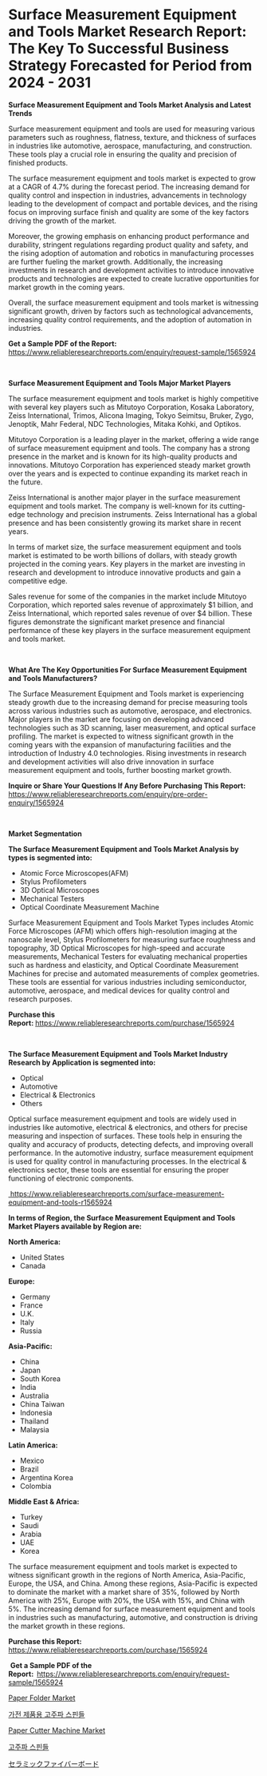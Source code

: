 <p><h1>Surface Measurement Equipment and Tools Market Research Report: The Key To Successful Business Strategy Forecasted for Period from 2024 - 2031</h1></p><p><strong>Surface Measurement Equipment and Tools Market Analysis and Latest Trends</strong></p>
<p><p>Surface measurement equipment and tools are used for measuring various parameters such as roughness, flatness, texture, and thickness of surfaces in industries like automotive, aerospace, manufacturing, and construction. These tools play a crucial role in ensuring the quality and precision of finished products.</p><p>The surface measurement equipment and tools market is expected to grow at a CAGR of 4.7% during the forecast period. The increasing demand for quality control and inspection in industries, advancements in technology leading to the development of compact and portable devices, and the rising focus on improving surface finish and quality are some of the key factors driving the growth of the market.</p><p>Moreover, the growing emphasis on enhancing product performance and durability, stringent regulations regarding product quality and safety, and the rising adoption of automation and robotics in manufacturing processes are further fueling the market growth. Additionally, the increasing investments in research and development activities to introduce innovative products and technologies are expected to create lucrative opportunities for market growth in the coming years.</p><p>Overall, the surface measurement equipment and tools market is witnessing significant growth, driven by factors such as technological advancements, increasing quality control requirements, and the adoption of automation in industries.</p></p>
<p><strong>Get a Sample PDF of the Report:&nbsp;</strong> <a href="https://www.reliableresearchreports.com/enquiry/request-sample/1565924">https://www.reliableresearchreports.com/enquiry/request-sample/1565924</a></p>
<p>&nbsp;</p>
<p><strong>Surface Measurement Equipment and Tools Major Market Players</strong></p>
<p><p>The surface measurement equipment and tools market is highly competitive with several key players such as Mitutoyo Corporation, Kosaka Laboratory, Zeiss International, Trimos, Alicona Imaging, Tokyo Seimitsu, Bruker, Zygo, Jenoptik, Mahr Federal, NDC Technologies, Mitaka Kohki, and Optikos.</p><p>Mitutoyo Corporation is a leading player in the market, offering a wide range of surface measurement equipment and tools. The company has a strong presence in the market and is known for its high-quality products and innovations. Mitutoyo Corporation has experienced steady market growth over the years and is expected to continue expanding its market reach in the future.</p><p>Zeiss International is another major player in the surface measurement equipment and tools market. The company is well-known for its cutting-edge technology and precision instruments. Zeiss International has a global presence and has been consistently growing its market share in recent years.</p><p>In terms of market size, the surface measurement equipment and tools market is estimated to be worth billions of dollars, with steady growth projected in the coming years. Key players in the market are investing in research and development to introduce innovative products and gain a competitive edge.</p><p>Sales revenue for some of the companies in the market include Mitutoyo Corporation, which reported sales revenue of approximately $1 billion, and Zeiss International, which reported sales revenue of over $4 billion. These figures demonstrate the significant market presence and financial performance of these key players in the surface measurement equipment and tools market.</p></p>
<p>&nbsp;</p>
<p><strong>What Are The Key Opportunities For Surface Measurement Equipment and Tools Manufacturers?</strong></p>
<p><p>The Surface Measurement Equipment and Tools market is experiencing steady growth due to the increasing demand for precise measuring tools across various industries such as automotive, aerospace, and electronics. Major players in the market are focusing on developing advanced technologies such as 3D scanning, laser measurement, and optical surface profiling. The market is expected to witness significant growth in the coming years with the expansion of manufacturing facilities and the introduction of Industry 4.0 technologies. Rising investments in research and development activities will also drive innovation in surface measurement equipment and tools, further boosting market growth.</p></p>
<p><strong>Inquire or Share Your Questions If Any Before Purchasing This Report:</strong> <a href="https://www.reliableresearchreports.com/enquiry/pre-order-enquiry/1565924">https://www.reliableresearchreports.com/enquiry/pre-order-enquiry/1565924</a></p>
<p>&nbsp;</p>
<p><strong>Market Segmentation</strong></p>
<p><strong>The Surface Measurement Equipment and Tools Market Analysis by types is segmented into:</strong></p>
<p><ul><li>Atomic Force Microscopes(AFM)</li><li>Stylus Profilometers</li><li>3D Optical Microscopes</li><li>Mechanical Testers</li><li>Optical Coordinate Measurement Machine</li></ul></p>
<p><p>Surface Measurement Equipment and Tools Market Types includes Atomic Force Microscopes (AFM) which offers high-resolution imaging at the nanoscale level, Stylus Profilometers for measuring surface roughness and topography, 3D Optical Microscopes for high-speed and accurate measurements, Mechanical Testers for evaluating mechanical properties such as hardness and elasticity, and Optical Coordinate Measurement Machines for precise and automated measurements of complex geometries. These tools are essential for various industries including semiconductor, automotive, aerospace, and medical devices for quality control and research purposes.</p></p>
<p><strong>Purchase this Report:&nbsp;</strong><a href="https://www.reliableresearchreports.com/purchase/1565924">https://www.reliableresearchreports.com/purchase/1565924</a></p>
<p>&nbsp;</p>
<p><strong>The Surface Measurement Equipment and Tools Market Industry Research by Application is segmented into:</strong></p>
<p><ul><li>Optical</li><li>Automotive</li><li>Electrical & Electronics</li><li>Others</li></ul></p>
<p><p>Optical surface measurement equipment and tools are widely used in industries like automotive, electrical & electronics, and others for precise measuring and inspection of surfaces. These tools help in ensuring the quality and accuracy of products, detecting defects, and improving overall performance. In the automotive industry, surface measurement equipment is used for quality control in manufacturing processes. In the electrical & electronics sector, these tools are essential for ensuring the proper functioning of electronic components.</p></p>
<p><a href="https://www.reliableresearchreports.com/surface-measurement-equipment-and-tools-r1565924">&nbsp;https://www.reliableresearchreports.com/surface-measurement-equipment-and-tools-r1565924</a></p>
<p><strong>In terms of Region, the Surface Measurement Equipment and Tools Market Players available by Region are:</strong></p>
<p>
    <p> <strong> North America: </strong>
        <ul>
            <li>United States</li>
            <li>Canada</li>
        </ul>
        </p> 
    <p> <strong> Europe: </strong>
        <ul>
            <li>Germany</li>
            <li>France</li>
            <li>U.K.</li>
            <li>Italy</li>
            <li>Russia</li>
        </ul>
        </p> 
    <p> <strong> Asia-Pacific: </strong>
        <ul>
            <li>China</li>
            <li>Japan</li>
            <li>South Korea</li>
            <li>India</li>
            <li>Australia</li>
            <li>China Taiwan</li>
            <li>Indonesia</li>
            <li>Thailand</li>
            <li>Malaysia</li>
        </ul>
        </p> 
    <p> <strong> Latin America: </strong>
        <ul>
            <li>Mexico</li>
            <li>Brazil</li>
            <li>Argentina Korea</li>
            <li>Colombia</li>
        </ul>
        </p> 
    <p> <strong> Middle East & Africa: </strong>
        <ul>
            <li>Turkey</li>
            <li>Saudi</li>
            <li>Arabia</li>
            <li>UAE</li>
            <li>Korea</li>
        </ul>
    </p>
    </p>
<p><p>The surface measurement equipment and tools market is expected to witness significant growth in the regions of North America, Asia-Pacific, Europe, the USA, and China. Among these regions, Asia-Pacific is expected to dominate the market with a market share of 35%, followed by North America with 25%, Europe with 20%, the USA with 15%, and China with 5%. The increasing demand for surface measurement equipment and tools in industries such as manufacturing, automotive, and construction is driving the market growth in these regions.</p></p>
<p><strong>Purchase this Report: </strong><a href="https://www.reliableresearchreports.com/purchase/1565924">https://www.reliableresearchreports.com/purchase/1565924</a></p>
<p>&nbsp;<strong>Get a Sample PDF of the Report:&nbsp;&nbsp;</strong><a href="https://www.reliableresearchreports.com/enquiry/request-sample/1565924">https://www.reliableresearchreports.com/enquiry/request-sample/1565924</a></p>
<p><strong></strong></p>
<p><p><a href="https://github.com/jsmusil/Market-Research-Report-List-4/blob/main/paper-folder-market.md">Paper Folder Market</a></p><p><a href="https://github.com/Tristiarton768456/Market-Research-Report-List-2/blob/main/7507933174221.md">가전 제품용 고주파 스핀들</a></p><p><a href="https://github.com/yemakinde/Market-Research-Report-List-3/blob/main/paper-cutter-machine-market.md">Paper Cutter Machine Market</a></p><p><a href="https://github.com/vsoq0zknh59/Market-Research-Report-List-3/blob/main/2366581174220.md">고주파 스핀들</a></p><p><a href="https://github.com/LuzHills1972/Market-Research-Report-List-1/blob/main/8668425161834.md">セラミックファイバーボード</a></p></p>